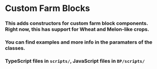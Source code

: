 # Custom Farm Blocks
### This adds constructors for custom farm block components. Right now, this has support for Wheat and Melon-like crops.
### You can find examples and more info in the paramaters of the classes. 
### TypeScript files in `scripts/`, JavaScript files in `BP/scripts/`
